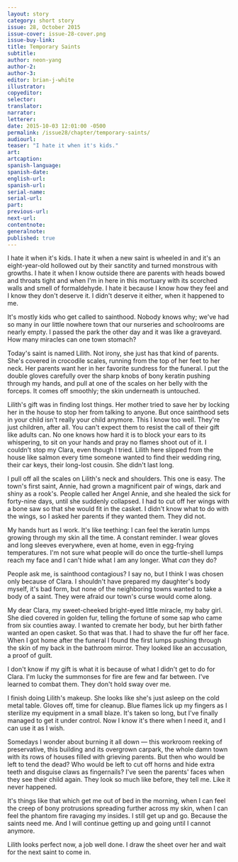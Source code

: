 ```yaml
---
layout: story
category: short story
issue: 28, October 2015
issue-cover: issue-28-cover.png
issue-buy-link:
title: Temporary Saints
subtitle:
author: neon-yang
author-2:
author-3:
editor: brian-j-white
illustrator:
copyeditor:
selector:
translator:
narrator:
letterer:
date: 2015-10-03 12:01:00 -0500
permalink: /issue28/chapter/temporary-saints/
audiourl:
teaser: "I hate it when it's kids."
art:
artcaption:
spanish-language:
spanish-date:
english-url:
spanish-url:
serial-name:
serial-url:
part:
previous-url:
next-url:
contentnote:
generalnote:
published: true
---
```


I hate it when it's kids. I hate it when a new saint is wheeled in and it's an eight-year-old hollowed out by their sanctity and turned monstrous with growths. I hate it when I know outside there are parents with heads bowed and throats tight and when I'm in here in this mortuary with its scorched walls and smell of formaldehyde. I hate it because I know how they feel and I know they don't deserve it. I didn't deserve it either, when it happened to me.

It's mostly kids who get called to sainthood. Nobody knows why; we've had so many in our little nowhere town that our nurseries and schoolrooms are nearly empty. I passed the park the other day and it was like a graveyard. How many miracles can one town stomach?

Today's saint is named Lilith. Not irony, she just has that kind of parents. She's covered in crocodile scales, running from the top of her feet to her neck. Her parents want her in her favorite sundress for the funeral. I put the double gloves carefully over the sharp knobs of bony keratin pushing through my hands, and pull at one of the scales on her belly with the forceps. It comes off smoothly; the skin underneath is untouched.

Lilith's gift was in finding lost things. Her mother tried to save her by locking her in the house to stop her from talking to anyone. But once sainthood sets in your child isn't really your child anymore. This I know too well. They're just children, after all. You can't expect them to resist the call of their gift like adults can. No one knows how hard it is to block your ears to its whispering, to sit on your hands and pray no flames shoot out of it. I couldn't stop my Clara, even though I tried. Lilith here slipped from the house like salmon every time someone wanted to find their wedding ring, their car keys, their long-lost cousin. She didn't last long.

I pull off all the scales on Lilith's neck and shoulders. This one is easy. The town's first saint, Annie, had grown a magnificent pair of wings, dark and shiny as a rook's. People called her Angel Annie, and she healed the sick for forty-nine days, until she suddenly collapsed. I had to cut off her wings with a bone saw so that she would fit in the casket. I didn't know what to do with the wings, so I asked her parents if they wanted them. They did not.

My hands hurt as I work. It's like teething: I can feel the keratin lumps growing through my skin all the time. A constant reminder. I wear gloves and long sleeves everywhere, even at home, even in egg-frying temperatures. I'm not sure what people will do once the turtle-shell lumps reach my face and I can't hide what I am any longer. What _can_ they do?

People ask me, is sainthood contagious? I say no, but I think I was chosen only because of Clara. I shouldn't have prepared my daughter's body myself, it's bad form, but none of the neighboring towns wanted to take a body of a saint. They were afraid our town's curse would come along.

My dear Clara, my sweet-cheeked bright-eyed little miracle, my baby girl. She died covered in golden fur, telling the fortune of some sap who came from six counties away. I wanted to cremate her body, but her birth father wanted an open casket. So that was that. I had to shave the fur off her face. When I got home after the funeral I found the first lumps pushing through the skin of my back in the bathroom mirror. They looked like an accusation, a proof of guilt.

I don't know if my gift is what it is because of what I didn't get to do for Clara. I'm lucky the summonses for fire are few and far between. I've learned to combat them. They don't hold sway over me.

I finish doing Lilith's makeup. She looks like she's just asleep on the cold metal table. Gloves off, time for cleanup. Blue flames lick up my fingers as I sterilize my equipment in a small blaze. It's taken so long, but I've finally managed to get it under control. Now I know it's there when I need it, and I can use it as I wish.

Somedays I wonder about burning it all down — this workroom reeking of preservative, this building and its overgrown carpark, the whole damn town with its rows of houses filled with grieving parents. But then who would be left to tend the dead? Who would be left to cut off horns and hide extra teeth and disguise claws as fingernails? I've seen the parents' faces when they see their child again. They look so much like before, they tell me. Like it never happened.

It's things like that which get me out of bed in the morning, when I can feel the creep of bony protrusions spreading further across my skin, when I can feel the phantom fire ravaging my insides. I still get up and go. Because the saints need me. And I will continue getting up and going until I cannot anymore.

Lilith looks perfect now, a job well done. I draw the sheet over her and wait for the next saint to come in.
